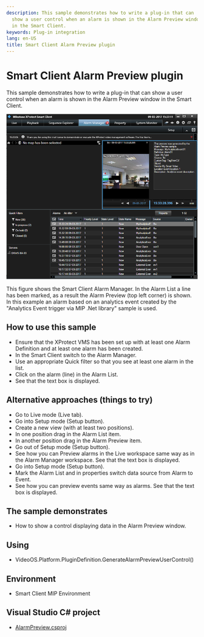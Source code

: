 ```yaml
---
description: This sample demonstrates how to write a plug-in that can
  show a user control when an alarm is shown in the Alarm Preview window
  in the Smart Client.
keywords: Plug-in integration
lang: en-US
title: Smart Client Alarm Preview plugin
---
```


# Smart Client Alarm Preview plugin

This sample demonstrates how to write a plug-in that can show a user
control when an alarm is shown in the Alarm Preview window in the Smart
Client.

![Showing data in Preview window](AlarmPreviewPlugin.png)

This figure shows the Smart Client Alarm Manager. In the Alarm List a
line has been marked, as a result the Alarm Preview (top left corner) is
shown. In this example an alarm based on an analytics event created by
the \"Analytics Event trigger via MIP .Net library\" sample is used.

## How to use this sample

-   Ensure that the XProtect VMS has been set up with at least one Alarm
    Definition and at least one alarm has been created.
-   In the Smart Client switch to the Alarm Manager.
-   Use an appropriate Quick filter so that you see at least one alarm
    in the list.
-   Click on the alarm (line) in the Alarm List.
-   See that the text box is displayed.

## Alternative approaches (things to try)

-   Go to Live mode (Live tab).
-   Go into Setup mode (Setup button).
-   Create a new view (with at least two positions).
-   In one position drag in the Alarm List item.
-   In another position drag in the Alarm Preview item.
-   Go out of Setup mode (Setup button).
-   See how you can Preview alarms in the Live workspace same way as in
    the Alarm Manager workspace. See that the text box is displayed.
-   Go into Setup mode (Setup button).
-   Mark the Alarm List and in properties switch data source from Alarm
    to Event.
-   See how you can preview events same way as alarms. See that the text
    box is displayed.

## The sample demonstrates

-   How to show a control displaying data in the Alarm Preview window.

## Using

-   VideoOS.Platform.PluginDefinition.GenerateAlarmPreviewUserControl()

## Environment

-   Smart Client MIP Environment

## Visual Studio C\# project

-   [AlarmPreview.csproj](javascript:openLink('..\\\\PluginSamples\\\\AlarmPreview\\\\AlarmPreview.csproj');)
